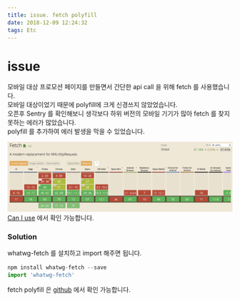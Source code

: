 ```yaml
---
title: issue. fetch polyfill
date: 2018-12-09 12:24:32
tags: Etc
---
```


# issue

모바일 대상 프로모션 페이지를 만들면서 간단한 api call 을 위해 fetch 를 사용했습니다.  
모바일 대상이었기 때문에 polyfill에 크게 신경쓰지 않았었습니다.    
오픈후 Sentry 를 확인해보니 생각보다 하위 버전의 모바일 기기가 많아 fetch 를 찾지 못하는 에러가 많았습니다.  
polyfill 를 추가하여 에러 발생을 막을 수 있었습니다.    
     
![issue](/img/etc/fetch-issue.png)
[Can I use](https://caniuse.com/#search=fetch) 에서 확인 가능합니다.

### Solution
whatwg-fetch 를 설치하고 import 해주면 됩니다. 

```js
npm install whatwg-fetch --save
import 'whatwg-fetch'
```

fetch polyfill 은 [github](https://github.com/github/fetch) 에서 확인 가능합니다.   


